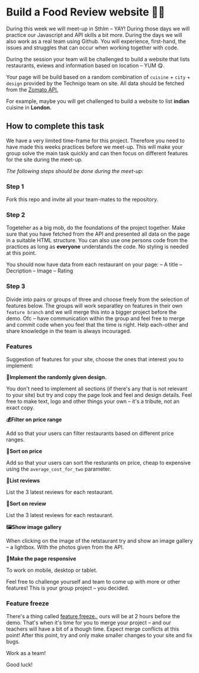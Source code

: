 # Build a Food Review website 🌮🥑

During this week we will meet-up in Sthlm – YAY! During those days we will practice our Javascript and API skills a bit more. During the days we will also work as a real team using Github. You will experience, first-hand, the issues and struggles that can occur when working together with code. 

During the session your team will be challenged to build a website that lists restaurants, eviews and information based on location – YUM 😋. 

Your page will be build based on a random combination of `cuisine` + `city` + `design` provided by the Technigo team on site. All data should be fetched from the [Zomato API.](https://developers.zomato.com/)  

For example, maybe you will get challenged to build a website to list **indian** cuisine in **London.** 

## How to complete this task
We have a very limited time-frame for this project. Therefore you need to have made this weeks practices before we meet-up.  This will make your group solve the main task quickly and can then focus on different features for the site during the meet-up. 

*The following steps should be done during the meet-up:* 

### Step 1
Fork this repo and invite all your team-mates to the repository. 

### Step 2
Togeteher as a big mob, do the foundations of the project together. Make sure that you have fetched from the API and presented all data on the page in a suitable HTML structure. You can also use one persons code from the practices as long as **everyone** understands the code. No styling is needed at this point. 

You should now have data from each restaurant on your page: 
– A title
– Decription
– Image
– Rating 

### Step 3 

Divide into pairs or groups of three and choose freely from the selection of features below. The groups will work separatley on features in their own `feature branch` and we will merge this into a bigger project before the demo. Ofc – have communication within the group and feel free to merge and commit code when you feel that the time is right. Help each-other and share knowledge in the team is always incouraged. 

### Features
Suggestion of features for your site, choose the ones that interest you to implement: 

**🎨Implement the randomly given design.**

You don't need to implement all sections (if there's any that is not relevant to your site) but try and copy the page look and feel and design details. Feel free to make text, logo and other things your own – it's a tribute, not an exact copy. 

**💰Filter on price range** 

Add so that your users can filter restaurants based on different price ranges. 

**🚀Sort on price** 

Add so that your users can sort the resturants on price, cheap to expensive using the `average_cost_for_two` parameter. 

**💬List reviews** 

List the 3 latest reviews for each restaurant. 

**💬Sort on review** 

List the 3 latest reviews for each restaurant. 

**🖼Show image gallery**

When clicking on the image of the retstaurant try and show an image gallery – a lightbox. With the photos given from the API.

**📱Make the page responsive**

To work on mobile, desktop or tablet. 

Feel free to challenge yourself and team to come up with more or other features! This is your group project – you decided. 

### Feature freeze 
There's a thing called [feature freeze.](https://en.wikipedia.org/wiki/Freeze_(software_engineering)), ours will be at 2 hours before the demo. That's when it's time for you to merge your project – and our teachers will have a bit of a though time. Expect merge conflicts at this point! After this point, try and only make smaller changes to your site and fix bugs. 

Work as a team!  

Good luck! 





